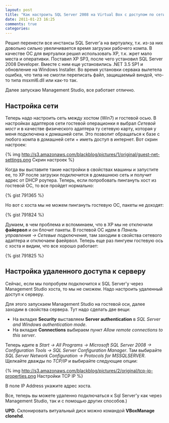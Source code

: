 ```yaml
---
layout: post
title: "Как настроить SQL Server 2008 на Virtual Box с доступом по сети"
date: 2011-01-23 16:25
comments: true
categories:
---
```


Решил перенести все инстансы SQL Server'а на виртуалку, т.к. из-за них довольно
сильно увеличивается время загрузки рабочего компа. В качестве ОС для виртуалки
решил использовать XP, т.к. жрет мало места и оперативки. Поставил XP SP3, после
чего установил SQL Server 2008 Developer. Вместе с ним еще установились .NET 3.5
SP1 и обновление на Windows Installer. Во время установки сервака вылетела
ошибка, что типа не смогли переписать файл, защищаемый виндой, что-то типа
msxml6.dll или как-то так.

Далее запускаю Management Studio, все работает отлично.

Настройка сети
--------------

Теперь надо настроить сеть между хостом (Win7) и гостевой осью. В настройках
адаптеров сети гостевой операционки я выбрал *Сетевой мост* и в качестве
физического адаптера ту сетевую карту, которая у меня подключена к домашней
сети. Это позволит обращаться к базе с любого компа в домашней сети + иметь
доступ в интернет. Вот скрин настроек:

{% img http://s3.amazonaws.com/blackblog/pictures/1/original/guest-net-settings.png Скрин настроек %}

Когда вы выставите такие настройки в свойствах машины и запустите ее, то ХР
после загрузки подключится в домашнюю сеть и получит адрес от DHCP роутера.
Теперь, если попробовать пингануть хост из гостевой ОС, то все пройдет
нормально:

{% gist 791365 %}

Но вот с хоста мы не можем пингануть гостевую ОС, пакеты не доходят:

{% gist 791824 %}

Думаем, в чем проблема и вспоминаем, что в ХР мы не отключили **файервол** и он
блочит пакеты. В гостевой ОС идем в *Панель управления → Сетевые подключения*,
там заходим в свойства сетевого адаптера и отключаем фаейрвол. Теперь еще раз
пингуем гостевую ось с хоста и видим, что все хорошо работает:

{% gist 791825 %}

Настройка удаленного доступа к серверу
--------------------------------------

Сейчас, если мы попробуем подключится к SQL Server'у через Management Studio
хоста, то мы не сможем. Надо настроить удаленный доступ к серверу.

Для этого запускаем Management Studio на гостевой оси, далее заходим в свойства
сервера. Тут надо сделать две вещи:

- На вкладке **Security** выставляем **Server authentication** в *SQL Server and Windows authentication mode*.
- На вкладке **Connections** выбираем пункт *Allow remote connections to this server*.

Теперь идите в *Start → All Programs → Microsoft SQL Server 2008 → Configuration Tools → SQL Server Configuration Manager*.
Там выбирайте *SQL Server Network Configuration → Protocols for MSSQLSERVER*.
Щелкайте дважды по *TCP/IP* и выбирайте следующие опции:

{% img http://s3.amazonaws.com/blackblog/pictures/2/original/tcp-ip-properties.png Настройки TCP IP %}

В поле IP Address укажите адрес хоста.

Все, теперь вы можете удаленно подключаться к Sql Server'у как через Management
Studio, так и с помощью других способов.)

**UPD**. Склонировать витуальный диск можно командой **VBoxManage clonehd**.
